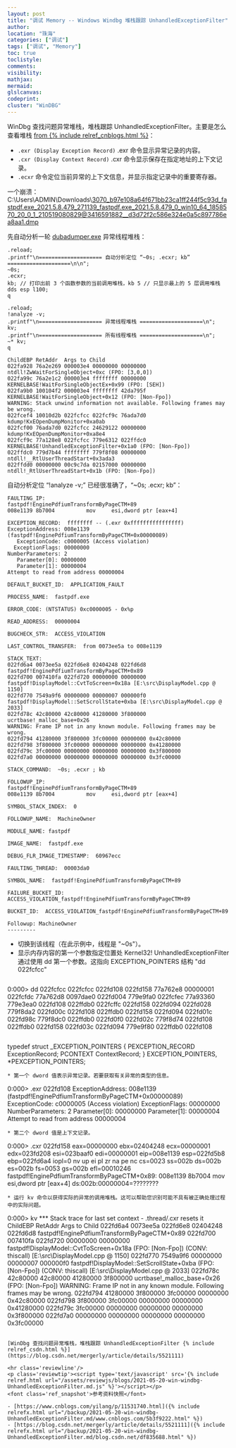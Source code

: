 ```yaml
---
layout: post
title: "调试 Memory -- Windows Windbg 堆栈跟踪 UnhandledExceptionFilter"
author:
location: "珠海"
categories: ["调试"]
tags: ["调试", "Memory"]
toc: true
toclistyle:
comments:
visibility:
mathjax:
mermaid:
glslcanvas:
codeprint:
cluster: "WinDBG"
---
```


WinDbg 查找问题异常堆栈，堆栈跟踪 UnhandledExceptionFilter。主要是怎么查看堆栈 [from {% include relref_cnblogs.html %}](https://www.cnblogs.com/yilang/p/11531740.html)：

* `.exr (Display Exception Record)` .exr 命令显示异常记录的内容。
* `.cxr (Display Context Record)` .cxr 命令显示保存在指定地址的上下文记录。
* `.ecxr` 命令定位当前异常的上下文信息，并显示指定记录中的重要寄存器。

一个崩溃：
C:\Users\ADMIN\Downloads\3070_b97e108a64f671bb23ca1ff244f5c93d_fastpdf.exe_2021.5.8.479_271139_fastpdf.exe_2021.5.8.479_0_win10_64_1858570_20_0_1_210519080829@3416591882__d3d72f2c586e324e0a5c897786ea8aa1.dmp

先自动分析一轮 [dubadumper.exe](https://sunocean.life/tools/) 异常线程堆栈：

```
.reload;
.printf"\n==================== 自动分析定位 “~0s; .ecxr; kb” ====================\n\n";
~0s;
.ecxr;
kb; // 打印出前 3 个函数参数的当前调用堆栈，kb 5 // 只显示最上的 5 层调用堆栈
dds esp l100;
q
```
```
.reload;
!analyze -v;
.printf"\n==================== 异常线程堆栈 ====================\n";
kv;
.printf"\n==================== 所有线程堆栈 ====================\n";
~* kv;
q
```

```
ChildEBP RetAddr  Args to Child
022fa928 76a2e269 000003e4 00000000 00000000 ntdll!ZwWaitForSingleObject+0xc (FPO: [3,0,0])
022fa99c 76a2e1c2 000003e4 ffffffff 00000000 KERNELBASE!WaitForSingleObjectEx+0x99 (FPO: [SEH])
022fa9b0 100104f2 000003e4 ffffffff 42da795f KERNELBASE!WaitForSingleObject+0x12 (FPO: [Non-Fpo])
WARNING: Stack unwind information not available. Following frames may be wrong.
022fcef4 10010d2b 022fcfcc 022fcf9c 76ada7d0 kdump!KxEOpenDumpMonitor+0xa0ab
022fcf00 76ada7d0 022fcfcc 24629122 00000000 kdump!KxEOpenDumpMonitor+0xa8e4
022fcf9c 77a128e8 022fcfcc 779e6312 022ffdc0 KERNELBASE!UnhandledExceptionFilter+0x1a0 (FPO: [Non-Fpo])
022ffdc0 779d7b44 ffffffff 779f8f08 00000000 ntdll!__RtlUserThreadStart+0x3ada3
022ffdd0 00000000 00c9c7da 02157000 00000000 ntdll!_RtlUserThreadStart+0x1b (FPO: [Non-Fpo])
```

自动分析定位 “!analyze -v;” 已经很准确了，“~0s; .ecxr; kb”：
```
FAULTING_IP:
fastpdf!EnginePdfiumTransformByPageCTM+89
008e1139 8b7004          mov     esi,dword ptr [eax+4]

EXCEPTION_RECORD:  ffffffff -- (.exr 0xffffffffffffffff)
ExceptionAddress: 008e1139 (fastpdf!EnginePdfiumTransformByPageCTM+0x00000089)
   ExceptionCode: c0000005 (Access violation)
  ExceptionFlags: 00000000
NumberParameters: 2
   Parameter[0]: 00000000
   Parameter[1]: 00000004
Attempt to read from address 00000004

DEFAULT_BUCKET_ID:  APPLICATION_FAULT

PROCESS_NAME:  fastpdf.exe

ERROR_CODE: (NTSTATUS) 0xc0000005 - 0x%p

READ_ADDRESS:  00000004

BUGCHECK_STR:  ACCESS_VIOLATION

LAST_CONTROL_TRANSFER:  from 0073ee5a to 008e1139

STACK_TEXT:
022fd6a4 0073ee5a 022fd6e8 02404248 022fd6d8 fastpdf!EnginePdfiumTransformByPageCTM+0x89
022fd700 007410fa 022fd720 00000000 00000000 fastpdf!DisplayModel::CvtToScreen+0x18a [E:\src\DisplayModel.cpp @ 1150]
022fd770 7549a9f6 00000000 00000007 000000f0 fastpdf!DisplayModel::SetScrollState+0xba [E:\src\DisplayModel.cpp @ 2033]
022fd78c 42c80000 42c80000 41280000 3f800000 ucrtbase!_malloc_base+0x26
WARNING: Frame IP not in any known module. Following frames may be wrong.
022fd794 41280000 3f800000 3fc00000 00000000 0x42c80000
022fd798 3f800000 3fc00000 00000000 00000000 0x41280000
022fd79c 3fc00000 00000000 00000000 00000000 0x3f800000
022fd7a0 00000000 00000000 00000000 00000000 0x3fc00000

STACK_COMMAND:  ~0s; .ecxr ; kb

FOLLOWUP_IP:
fastpdf!EnginePdfiumTransformByPageCTM+89
008e1139 8b7004          mov     esi,dword ptr [eax+4]

SYMBOL_STACK_INDEX:  0

FOLLOWUP_NAME:  MachineOwner

MODULE_NAME: fastpdf

IMAGE_NAME:  fastpdf.exe

DEBUG_FLR_IMAGE_TIMESTAMP:  60967ecc

FAULTING_THREAD:  00003da0

SYMBOL_NAME:  fastpdf!EnginePdfiumTransformByPageCTM+89

FAILURE_BUCKET_ID:  ACCESS_VIOLATION_fastpdf!EnginePdfiumTransformByPageCTM+89

BUCKET_ID:  ACCESS_VIOLATION_fastpdf!EnginePdfiumTransformByPageCTM+89

Followup: MachineOwner
---------
```

* 切换到该线程（在此示例中，线程是 "~0s"）。
* 显示内存内容的第一个参数指定位置处 Kernel32! UnhandledExceptionFilter 通过使用 dd 第一个参数。这指向 EXCEPTION_POINTERS 结构 "dd 022fcfcc"
  ```
0:000> dd 022fcfcc
022fcfcc  022fd108 022fd158 77a762e8 00000001
022fcfdc  77a762d8 0097dae0 022fd004 779e9fa0
022fcfec  77a93360 779e3ea0 022fd108 022ffdb0
022fcffc  022fd158 022fd094 022fd028 779f8da2
022fd00c  022fd108 022ffdb0 022fd158 022fd094
022fd01c  022fd98c 779f8dc0 022ffdb0 022fd0f0
022fd02c  779f8d74 022fd108 022ffdb0 022fd158
022fd03c  022fd094 779e9f80 022ffdb0 022fd108
```
  ```
typedef struct _EXCEPTION_POINTERS {
  PEXCEPTION_RECORD ExceptionRecord;
  PCONTEXT          ContextRecord;
} EXCEPTION_POINTERS, *PEXCEPTION_POINTERS;
```
* 第一个 dword 值表示异常记录。若要获取有关异常的类型的信息。
  ```
0:000> .exr 022fd108
ExceptionAddress: 008e1139 (fastpdf!EnginePdfiumTransformByPageCTM+0x00000089)
   ExceptionCode: c0000005 (Access violation)
  ExceptionFlags: 00000000
NumberParameters: 2
   Parameter[0]: 00000000
   Parameter[1]: 00000004
Attempt to read from address 00000004
```
* 第二个 dword 值是上下文记录。
  ```
0:000> .cxr 022fd158
eax=00000000 ebx=02404248 ecx=00000001 edx=023fd208 esi=023baaf0 edi=00000001
eip=008e1139 esp=022fd5b8 ebp=022fd6a4 iopl=0         nv up ei pl zr na pe nc
cs=0023  ss=002b  ds=002b  es=002b  fs=0053  gs=002b             efl=00010246
fastpdf!EnginePdfiumTransformByPageCTM+0x89:
008e1139 8b7004          mov     esi,dword ptr [eax+4] ds:002b:00000004=????????
```
* 运行 kv 命令以获得实际的异常的调用堆栈。这可以帮助您识别可能不具有被正确处理过程中的实际问题。
  ```
0:000> kv
  *** Stack trace for last set context - .thread/.cxr resets it
ChildEBP RetAddr  Args to Child
022fd6a4 0073ee5a 022fd6e8 02404248 022fd6d8 fastpdf!EnginePdfiumTransformByPageCTM+0x89
022fd700 007410fa 022fd720 00000000 00000000 fastpdf!DisplayModel::CvtToScreen+0x18a (FPO: [Non-Fpo]) (CONV: thiscall) [E:\src\DisplayModel.cpp @ 1150]
022fd770 7549a9f6 00000000 00000007 000000f0 fastpdf!DisplayModel::SetScrollState+0xba (FPO: [Non-Fpo]) (CONV: thiscall) [E:\src\DisplayModel.cpp @ 2033]
022fd78c 42c80000 42c80000 41280000 3f800000 ucrtbase!_malloc_base+0x26 (FPO: [Non-Fpo])
WARNING: Frame IP not in any known module. Following frames may be wrong.
022fd794 41280000 3f800000 3fc00000 00000000 0x42c80000
022fd798 3f800000 3fc00000 00000000 00000000 0x41280000
022fd79c 3fc00000 00000000 00000000 00000000 0x3f800000
022fd7a0 00000000 00000000 00000000 00000000 0x3fc00000
```

[WinDbg 查找问题异常堆栈，堆栈跟踪 UnhandledExceptionFilter {% include relref_csdn.html %}](https://blog.csdn.net/mergerly/article/details/5521111)

<hr class='reviewline'/>
<p class='reviewtip'><script type='text/javascript' src='{% include relref.html url="/assets/reviewjs/blogs/2021-05-20-win-windbg-UnhandledExceptionFilter.md.js" %}'></script></p>
<font class='ref_snapshot'>参考资料快照</font>

- [https://www.cnblogs.com/yilang/p/11531740.html]({% include relrefx.html url="/backup/2021-05-20-win-windbg-UnhandledExceptionFilter.md/www.cnblogs.com/5b3f9222.html" %})
- [https://blog.csdn.net/mergerly/article/details/5521111]({% include relrefx.html url="/backup/2021-05-20-win-windbg-UnhandledExceptionFilter.md/blog.csdn.net/df835688.html" %})
